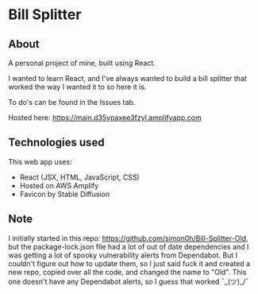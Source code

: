 # Bill Splitter

## **About**
A personal project of mine, built using React.

I wanted to learn React, and I've always wanted to build a bill splitter that worked the way I wanted it to so here it is.

To do's can be found in the Issues tab.

Hosted here: https://main.d35vpaxee3fzyl.amplifyapp.com

## **Technologies used**
This web app uses:
* React (JSX, HTML, JavaScript, CSS)
* Hosted on AWS Amplify
* Favicon by Stable Diffusion

## **Note**
I initially started in this repo: https://github.com/simon0h/Bill-Splitter-Old, but the package-lock.json file had a lot of out of date dependencies and I was getting a lot of spooky vulnerability alerts from Dependabot. But I couldn't figure out how to update them, so I just said fuck it and created a new repo, copied over all the code, and changed the name to "Old". This one doesn't have any Dependabot alerts, so I guess that worked ¯\_(ツ)_/¯
